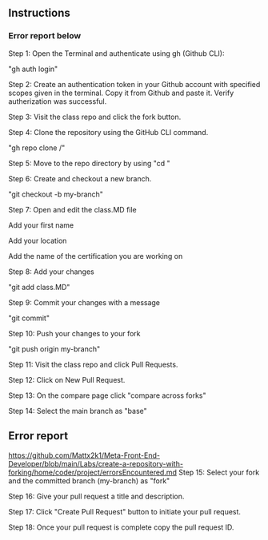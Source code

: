 

## Instructions

### Error report below

Step 1: Open the Terminal and authenticate using gh (Github CLI):

"gh auth login"

Step 2: Create an authentication token in your Github account with specified scopes given in the terminal. Copy it from Github and paste it. Verify autherization was successful.

Step 3: Visit the class repo and click the fork button.

Step 4: Clone the repository using the GitHub CLI command.

"gh repo clone <YOUR USERNAME>/<REPOSITORY-NAME>"

Step 5: Move to the repo directory by using "cd <REPOSITORY-NAME>"

Step 6: Create and checkout a new branch.

"git checkout -b my-branch"

Step 7: Open and edit the class.MD file

Add your first name

Add your location

Add the name of the certification you are working on

Step 8: Add your changes

"git add class.MD"

Step 9: Commit your changes with a message

"git commit"

Step 10: Push your changes to your fork

"git push origin my-branch"

Step 11: Visit the class repo and click Pull Requests.

Step 12: Click on New Pull Request.

Step 13: On the compare page click "compare across forks"

Step 14: Select the main branch as "base"

## Error report

https://github.com/Mattx2k1/Meta-Front-End-Developer/blob/main/Labs/create-a-repository-with-forking/home/coder/project/errorsEncountered.md
Step 15: Select your fork and the committed branch (my-branch) as "fork"

Step 16: Give your pull request a title and description.

Step 17: Click "Create Pull Request" button to initiate your pull request.

Step 18: Once your pull request is complete copy the pull request ID.
